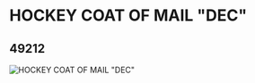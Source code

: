 # HOCKEY COAT OF MAIL "DEC"
## 49212
![HOCKEY COAT OF MAIL "DEC"](https://lc-www-live-s.legocdn.com/media/bricks/5/2/4222978.jpg)
